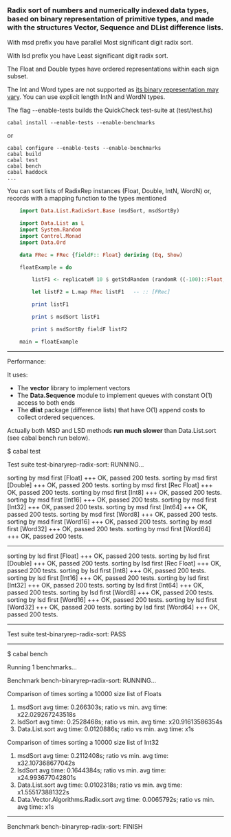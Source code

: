 ### Radix sort of numbers and numerically indexed data types, based on binary representation of primitive types, and made with the structures Vector, Sequence and DList difference lists.

With msd prefix you have parallel Most significant digit radix sort.

With lsd prefix you have Least significant digit radix sort.

The Float and Double types have ordered representations within each sign subset.

The Int and Word types are not supported as [its binary representation may vary](http://www.haskell.org/ghc/docs/7.2.2/html/libraries/ghc-prim-0.2.0.0/GHC-Prim.html#g:1). You can use explicit length IntN and WordN types.

The flag --enable-tests builds the QuickCheck test-suite at (test/test.hs)

    cabal install --enable-tests --enable-benchmarks

or

    cabal configure --enable-tests --enable-benchmarks
    cabal build
    cabal test
    cabal bench
    cabal haddock
    ...

You can sort lists of RadixRep instances (Float, Double, IntN, WordN) or, records with a mapping function to the types mentioned

```haskell
    import Data.List.RadixSort.Base (msdSort, msdSortBy)

    import Data.List as L
    import System.Random
    import Control.Monad
    import Data.Ord

    data FRec = FRec {fieldF:: Float} deriving (Eq, Show)

    floatExample = do

        listF1 <- replicateM 10 $ getStdRandom (randomR ((-100)::Float,100))

        let listF2 = L.map FRec listF1   -- :: [FRec]

        print listF1

        print $ msdSort listF1

        print $ msdSortBy fieldF listF2

    main = floatExample
```
-------------------

Performance:

It uses:

* The __vector__ library to implement vectors
* The __Data.Sequence__ module to implement queues with constant O(1) access to both ends
* The __dlist__ package (difference lists) that have O(1) append costs to collect ordered sequences.

Actually both MSD and LSD methods __run much slower__ than Data.List.sort (see cabal bench run below).

$ cabal test

Test suite test-binaryrep-radix-sort: RUNNING...

sorting by msd first [Float]
+++ OK, passed 200 tests.
sorting by msd first [Double]
+++ OK, passed 200 tests.
sorting by msd first [Rec Float]
+++ OK, passed 200 tests.
sorting by msd first [Int8]
+++ OK, passed 200 tests.
sorting by msd first [Int16]
+++ OK, passed 200 tests.
sorting by msd first [Int32]
+++ OK, passed 200 tests.
sorting by msd first [Int64]
+++ OK, passed 200 tests.
sorting by msd first [Word8]
+++ OK, passed 200 tests.
sorting by msd first [Word16]
+++ OK, passed 200 tests.
sorting by msd first [Word32]
+++ OK, passed 200 tests.
sorting by msd first [Word64]
+++ OK, passed 200 tests.


-------------------
sorting by lsd first [Float]
+++ OK, passed 200 tests.
sorting by lsd first [Double]
+++ OK, passed 200 tests.
sorting by lsd first [Rec Float]
+++ OK, passed 200 tests.
sorting by lsd first [Int8]
+++ OK, passed 200 tests.
sorting by lsd first [Int16]
+++ OK, passed 200 tests.
sorting by lsd first [Int32]
+++ OK, passed 200 tests.
sorting by lsd first [Int64]
+++ OK, passed 200 tests.
sorting by lsd first [Word8]
+++ OK, passed 200 tests.
sorting by lsd first [Word16]
+++ OK, passed 200 tests.
sorting by lsd first [Word32]
+++ OK, passed 200 tests.
sorting by lsd first [Word64]
+++ OK, passed 200 tests.

-------------------
Test suite test-binaryrep-radix-sort: PASS

-------------------

$ cabal bench

Running 1 benchmarks...

Benchmark bench-binaryrep-radix-sort: RUNNING...

Comparison of times sorting a 10000 size list of Floats

1. msdSort avg time: 0.266303s; ratio vs min. avg time: x22.029267243518s
2. lsdSort avg time: 0.2528468s; ratio vs min. avg time: x20.91613586354s
3. Data.List.sort avg time: 0.0120886s; ratio vs min. avg time: x1s


Comparison of times sorting a 10000 size list of Int32

1. msdSort avg time: 0.2112408s; ratio vs min. avg time: x32.107368677042s
2. lsdSort avg time: 0.1644384s; ratio vs min. avg time: x24.993677042801s
3. Data.List.sort avg time: 0.0102318s; ratio vs min. avg time: x1.555173881322s
4. Data.Vector.Algorithms.Radix.sort avg time: 0.0065792s; ratio vs min. avg time: x1s

-------------------
Benchmark bench-binaryrep-radix-sort: FINISH
